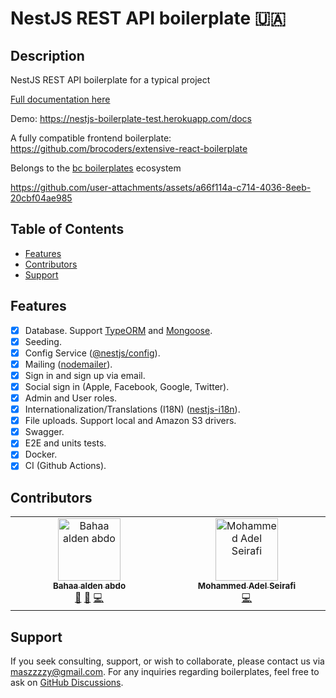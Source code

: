 # NestJS REST API boilerplate 🇺🇦


## Description <!-- omit in toc -->

NestJS REST API boilerplate for a typical project

[Full documentation here](/docs/readme.md)

Demo: <https://nestjs-boilerplate-test.herokuapp.com/docs>

A fully compatible frontend boilerplate: <https://github.com/brocoders/extensive-react-boilerplate>

Belongs to the [bc boilerplates](https://bcboilerplates.com/) ecosystem

<https://github.com/user-attachments/assets/a66f114a-c714-4036-8eeb-20cbf04ae985>

## Table of Contents <!-- omit in toc -->

- [Features](#features)
- [Contributors](#contributors)
- [Support](#support)

## Features

- [x] Database. Support [TypeORM](https://www.npmjs.com/package/typeorm) and [Mongoose](https://www.npmjs.com/package/mongoose).
- [x] Seeding.
- [x] Config Service ([@nestjs/config](https://www.npmjs.com/package/@nestjs/config)).
- [x] Mailing ([nodemailer](https://www.npmjs.com/package/nodemailer)).
- [x] Sign in and sign up via email.
- [x] Social sign in (Apple, Facebook, Google, Twitter).
- [x] Admin and User roles.
- [x] Internationalization/Translations (I18N) ([nestjs-i18n](https://www.npmjs.com/package/nestjs-i18n)).
- [x] File uploads. Support local and Amazon S3 drivers.
- [x] Swagger.
- [x] E2E and units tests.
- [x] Docker.
- [x] CI (Github Actions).

## Contributors

<table>
  <tbody>
    <tr>
      <td align="center" valign="top" width="14.28%"><a href="https://github.com/bahaa-alden"><img src="https://avatars.githubusercontent.com/u/114233768?v=4" width="100px;" alt="Bahaa alden abdo"/><br /><sub><b>Bahaa alden abdo</b></sub></a><br /><a href="#maintenance-Shchepotin" title="Maintenance">🚧</a> <a href="#doc-Shchepotin" title="Documentation">📖</a> <a href="#code-Shchepotin" title="Code">💻</a></td>
      <td align="center" valign="top" width="14.28%"><a href="https://github.com/MahamdSirafi"><img src="https://mahamdsirafi.github.io/Portfolio/assets/img/person.jpg" width="100px;" alt="Mohammed Adel Seirafi"/><br /><sub><b>Mohammed Adel Seirafi</b></sub></a><br /><a href="#code-SergeiLomako" title="Code">💻</a></td>
    </tr>
  </tbody>
</table>

## Support

If you seek consulting, support, or wish to collaborate, please contact us via [maszzzzy@gmail.com](mailto:maszzzzy@gmail.com). For any inquiries regarding boilerplates, feel free to ask on [GitHub Discussions](https://github.com/MahamdSirafi).
